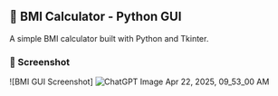 ## 🧮 BMI Calculator - Python GUI

A simple BMI calculator built with Python and Tkinter.

### 📸 Screenshot
![BMI GUI Screenshot]
![ChatGPT Image Apr 22, 2025, 09_53_00 AM](https://github.com/user-attachments/assets/b57c6eba-fb73-4a44-937e-f8ae3bcfeaee)
